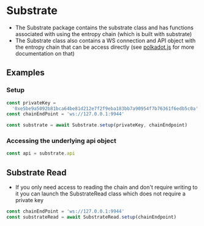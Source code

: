 # Substrate

- The Substrate package contains the substrate class and has functions associated with using the entropy chain (which is built with substrate)
- The Substrate class also contains a WS connection and API object with the entropy chain that can be access directly (see [polkadot.js](https://polkadot.js.org/docs/) for more documentation on that)

## Examples

### Setup

```js
const privateKey =
  '0xe5be9a5092b81bca64be81d212e7f2f9eba183bb7a90954f7b76361f6edb5c0a'
const chainEndPoint = 'ws://127.0.0.1:9944'

const substrate = await Substrate.setup(privateKey, chainEndpoint)
```

### Accessing the underlying api object

```js
const api = substrate.api
```

## Substrate Read

- If you only need access to reading the chain and don't require writing to it you can launch the SubstrateRead class which does not require a private key

```js
const chainEndPoint = 'ws://127.0.0.1:9944'
const substrateRead = await SubstrateRead.setup(chainEndpoint)
```
